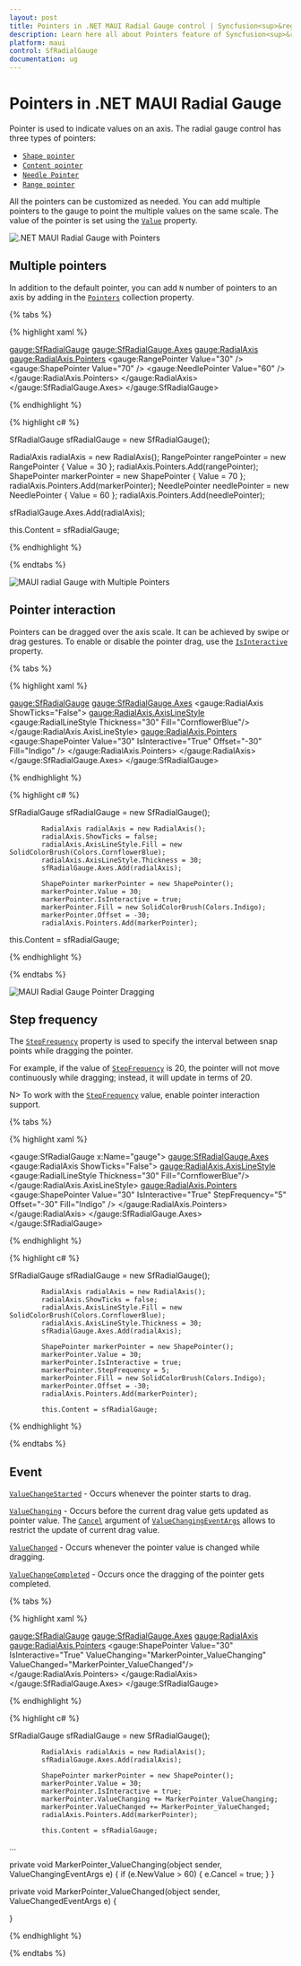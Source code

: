 ```yaml
---
layout: post
title: Pointers in .NET MAUI Radial Gauge control | Syncfusion<sup>&reg;</sup>
description: Learn here all about Pointers feature of Syncfusion<sup>&reg;</sup> .NET MAUI Radial Gauge control with multiple pointer support and more.
platform: maui
control: SfRadialGauge
documentation: ug
---
```


# Pointers in .NET MAUI Radial Gauge

 Pointer is used to indicate values on an axis. The radial gauge control has three types of pointers: 

* [`Shape pointer`](https://help.syncfusion.com/maui/radial-gauge/shape-pointer)
* [`Content pointer`](https://help.syncfusion.com/maui/radial-gauge/content-pointer)
* [`Needle Pointer`](https://help.syncfusion.com/maui/radialgauge/needle-pointer)
* [`Range pointer`](https://help.syncfusion.com/maui/radialgauge/range-pointer)

All the pointers can be customized as needed. You can add multiple pointers to the gauge to point the multiple values on the same scale. The value of the pointer is set using the [`Value`](https://help.syncfusion.com/cr/maui/Syncfusion.Maui.Gauges.RadialPointer.html#Syncfusion_Maui_Gauges_RadialPointer_Value) property.

![.NET MAUI Radial Gauge with Pointers](images/pointers/maui-radial-gauge-pointers.png)

## Multiple pointers

In addition to the default pointer, you can add `N` number of pointers to an axis by adding in the [`Pointers`](https://help.syncfusion.com/cr/maui/Syncfusion.Maui.Gauges.RadialAxis.html#Syncfusion_Maui_Gauges_RadialAxis_Pointers) collection property.

{% tabs %}

{% highlight xaml %}

<gauge:SfRadialGauge>
    <gauge:SfRadialGauge.Axes>
        <gauge:RadialAxis>
            <gauge:RadialAxis.Pointers>
                <gauge:RangePointer Value="30" />
                <gauge:ShapePointer Value="70" />
                <gauge:NeedlePointer Value="60" />
            </gauge:RadialAxis.Pointers>
        </gauge:RadialAxis>
    </gauge:SfRadialGauge.Axes>
</gauge:SfRadialGauge>

{% endhighlight %}

{% highlight c# %}

SfRadialGauge sfRadialGauge = new SfRadialGauge();

RadialAxis radialAxis = new RadialAxis();
RangePointer rangePointer = new RangePointer { Value = 30 };
radialAxis.Pointers.Add(rangePointer);
ShapePointer markerPointer = new ShapePointer { Value = 70 };
radialAxis.Pointers.Add(markerPointer);
NeedlePointer needlePointer = new NeedlePointer { Value = 60 };
radialAxis.Pointers.Add(needlePointer);

sfRadialGauge.Axes.Add(radialAxis);

this.Content = sfRadialGauge;

{% endhighlight %}

{% endtabs %}

![MAUI radial Gauge with Multiple Pointers](images/pointers/maui-radial-gauge-multiple-pointers.png)

## Pointer interaction

Pointers can be dragged over the axis scale. It can be achieved by swipe or drag gestures. To enable or disable the pointer drag, use the [`IsInteractive`](https://help.syncfusion.com/cr/maui/Syncfusion.Maui.Gauges.RadialPointer.html#Syncfusion_Maui_Gauges_RadialPointer_IsInteractive) property.

{% tabs %}

{% highlight xaml %}

<gauge:SfRadialGauge>
            <gauge:SfRadialGauge.Axes>
                <gauge:RadialAxis ShowTicks="False">
                    <gauge:RadialAxis.AxisLineStyle>
                        <gauge:RadialLineStyle Thickness="30" Fill="CornflowerBlue"/>
                    </gauge:RadialAxis.AxisLineStyle>
                    <gauge:RadialAxis.Pointers>
                        <gauge:ShapePointer Value="30"
                                     IsInteractive="True"
                                     Offset="-30"
                                     Fill="Indigo" />
                    </gauge:RadialAxis.Pointers>
                </gauge:RadialAxis>
            </gauge:SfRadialGauge.Axes>
        </gauge:SfRadialGauge>

{% endhighlight %}

{% highlight c# %}

 SfRadialGauge sfRadialGauge = new SfRadialGauge();

            RadialAxis radialAxis = new RadialAxis();
            radialAxis.ShowTicks = false;
            radialAxis.AxisLineStyle.Fill = new SolidColorBrush(Colors.CornflowerBlue);
            radialAxis.AxisLineStyle.Thickness = 30;
            sfRadialGauge.Axes.Add(radialAxis);

            ShapePointer markerPointer = new ShapePointer();
            markerPointer.Value = 30;
            markerPointer.IsInteractive = true;
            markerPointer.Fill = new SolidColorBrush(Colors.Indigo);
            markerPointer.Offset = -30;
            radialAxis.Pointers.Add(markerPointer);

this.Content = sfRadialGauge;

{% endhighlight %}

{% endtabs %}

![MAUI Radial Gauge Pointer Dragging](images/pointers/maui-radial-gauge-pointer-dragging.gif)

## Step frequency

The [`StepFrequency`](https://help.syncfusion.com/cr/maui/Syncfusion.Maui.Gauges.RadialPointer.html#Syncfusion_Maui_Gauges_RadialPointer_StepFrequency) property is used to specify the interval between snap points while dragging the pointer.

For example, if the value of [`StepFrequency`](https://help.syncfusion.com/cr/maui/Syncfusion.Maui.Gauges.RadialPointer.html#Syncfusion_Maui_Gauges_RadialPointer_StepFrequency) is 20, the pointer will not move continuously while dragging; instead, it will update in terms of 20.

N> To work with the [`StepFrequency`](https://help.syncfusion.com/cr/maui/Syncfusion.Maui.Gauges.RadialPointer.html#Syncfusion_Maui_Gauges_RadialPointer_StepFrequency) value, enable pointer interaction support.

{% tabs %}

{% highlight xaml %}

 <gauge:SfRadialGauge x:Name="gauge">
            <gauge:SfRadialGauge.Axes>
                <gauge:RadialAxis ShowTicks="False">
                    <gauge:RadialAxis.AxisLineStyle>
                        <gauge:RadialLineStyle Thickness="30" Fill="CornflowerBlue"/>
                    </gauge:RadialAxis.AxisLineStyle>
                    <gauge:RadialAxis.Pointers>
                        <gauge:ShapePointer Value="30"
                                             IsInteractive="True"
                                             StepFrequency="5"
                                             Offset="-30"
                                             Fill="Indigo" />
                    </gauge:RadialAxis.Pointers>
                </gauge:RadialAxis>
            </gauge:SfRadialGauge.Axes>
        </gauge:SfRadialGauge>

{% endhighlight %}

{% highlight c# %}

 SfRadialGauge sfRadialGauge = new SfRadialGauge();

            RadialAxis radialAxis = new RadialAxis();
            radialAxis.ShowTicks = false;
            radialAxis.AxisLineStyle.Fill = new SolidColorBrush(Colors.CornflowerBlue);
            radialAxis.AxisLineStyle.Thickness = 30;
            sfRadialGauge.Axes.Add(radialAxis);

            ShapePointer markerPointer = new ShapePointer();
            markerPointer.Value = 30;
            markerPointer.IsInteractive = true;
            markerPointer.StepFrequency = 5;
            markerPointer.Fill = new SolidColorBrush(Colors.Indigo);
            markerPointer.Offset = -30;
            radialAxis.Pointers.Add(markerPointer);

            this.Content = sfRadialGauge;

{% endhighlight %}

{% endtabs %}


## Event

[`ValueChangeStarted`](https://help.syncfusion.com/cr/maui/Syncfusion.Maui.Gauges.RadialPointer.html#Syncfusion_Maui_Gauges_RadialPointer_ValueChangeStarted) - Occurs whenever the pointer starts to drag.

[`ValueChanging`](https://help.syncfusion.com/cr/maui/Syncfusion.Maui.Gauges.RadialPointer.html#Syncfusion_Maui_Gauges_RadialPointer_ValueChanging) - Occurs before the current drag value gets updated as pointer value. The [`Cancel`](https://help.syncfusion.com/cr/maui/Syncfusion.Maui.Gauges.ValueChangingEventArgs.html#Syncfusion_Maui_Gauges_ValueChangingEventArgs_Cancel) argument of [`ValueChangingEventArgs`](https://help.syncfusion.com/cr/maui/Syncfusion.Maui.Gauges.ValueChangingEventArgs.html) allows to restrict the update of current drag value.

[`ValueChanged`](https://help.syncfusion.com/cr/maui/Syncfusion.Maui.Gauges.RadialPointer.html#Syncfusion_Maui_Gauges_RadialPointer_ValueChanged) - Occurs whenever the pointer value is changed while dragging.

[`ValueChangeCompleted`](https://help.syncfusion.com/cr/maui/Syncfusion.Maui.Gauges.RadialPointer.html#Syncfusion_Maui_Gauges_RadialPointer_ValueChangeCompleted) - Occurs once the dragging of the pointer gets completed.

{% tabs %}

{% highlight xaml %}

<gauge:SfRadialGauge>
    <gauge:SfRadialGauge.Axes>
        <gauge:RadialAxis>
            <gauge:RadialAxis.Pointers>
                <gauge:ShapePointer Value="30"
                                     IsInteractive="True"
                                     ValueChanging="MarkerPointer_ValueChanging"
                                     ValueChanged="MarkerPointer_ValueChanged"/>
            </gauge:RadialAxis.Pointers>
        </gauge:RadialAxis>
    </gauge:SfRadialGauge.Axes>
</gauge:SfRadialGauge>

{% endhighlight %}

{% highlight c# %}

SfRadialGauge sfRadialGauge = new SfRadialGauge();

            RadialAxis radialAxis = new RadialAxis();
            sfRadialGauge.Axes.Add(radialAxis);

            ShapePointer markerPointer = new ShapePointer();
            markerPointer.Value = 30;
            markerPointer.IsInteractive = true;
            markerPointer.ValueChanging += MarkerPointer_ValueChanging;
            markerPointer.ValueChanged += MarkerPointer_ValueChanged;
            radialAxis.Pointers.Add(markerPointer);

            this.Content = sfRadialGauge;

...

private void MarkerPointer_ValueChanging(object sender, ValueChangingEventArgs e)
{
    if (e.NewValue > 60)
    {
        e.Cancel = true;
    }
}

private void MarkerPointer_ValueChanged(object sender, ValueChangedEventArgs e)
{

}

{% endhighlight %}

{% endtabs %}
